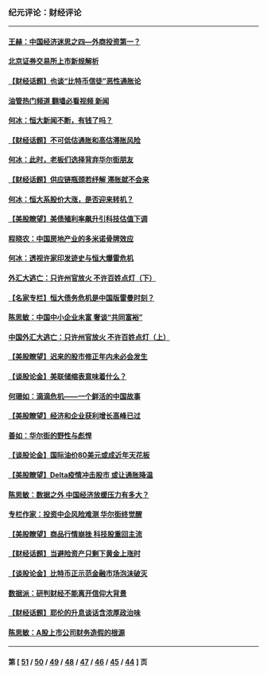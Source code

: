 ### 纪元评论：财经评论
---
#### [王赫：中国经济迷思之四—外商投资第一？](../../pages/nsc1026/n13354150.md?11060330) 
#### [北京证券交易所上市新规解析](../../pages/nsc1026/n13348292.md?11060330) 
#### [【财经话题】也谈“比特币信徒”恶性通胀论](../../pages/nsc1026/n13331972.md?11060330) 
#### [油管热门频道 翻墙必看视频 新闻](ok?11060330)
#### [何冰：恒大新闻不断，有钱了吗？](../../pages/nsc1026/n13325002.md?11060330) 
#### [【财经话题】不可低估通胀和高估滞胀风险](../../pages/nsc1026/n13300505.md?11060330) 
#### [何冰：此时，老板们选择背弃华尔街朋友](../../pages/nsc1026/n13295291.md?11060330) 
#### [【财经话题】供应链瓶颈若纾解 滞胀就不会来](../../pages/nsc1026/n13286759.md?11060330) 
#### [何冰：恒大系股价大涨，是否迎来转机？](../../pages/nsc1026/n13276822.md?11060330) 
#### [【美股瞭望】美债殖利率飙升引科技估值下调](../../pages/nsc1026/n13267775.md?11060330) 
#### [程晓农：中国房地产业的多米诺骨牌效应](../../pages/nsc1026/n13259673.md?11060330) 
#### [何冰：透视许家印发迹史与恒大爆雷危机](../../pages/nsc1026/n13253937.md?11060330) 
#### [外汇大逃亡：只许州官放火 不许百姓点灯（下）](../../pages/nsc1026/n13245748.md?11060330) 
#### [【名家专栏】恒大债务危机是中国版雷曼时刻？](../../pages/nsc1026/n13242613.md?11060330) 
#### [陈思敏：中国中小企业未富 奢谈“共同富裕”](../../pages/nsc1026/n13241213.md?11060330) 
#### [中国外汇大逃亡：只许州官放火 不许百姓点灯（上）](../../pages/nsc1026/n13228773.md?11060330) 
#### [【美股瞭望】迟来的股市修正年内未必会发生](../../pages/nsc1026/n13223100.md?11060330) 
#### [【谈股论金】美联储缩表意味着什么？](../../pages/nsc1026/n13174610.md?11060330) 
#### [何珊如：滴滴危机——一个鲜活的中国故事](../../pages/nsc1026/n13151962.md?11060330) 
#### [【美股瞭望】经济和企业获利增长高峰已过](../../pages/nsc1026/n13134466.md?11060330) 
#### [善如：华尔街的野性与彪悍](../../pages/nsc1026/n13112664.md?11060330) 
#### [【谈股论金】国际油价80美元或成近年天花板](../../pages/nsc1026/n13108524.md?11060330) 
#### [【美股瞭望】Delta疫情冲击股市 或让通胀降温](../../pages/nsc1026/n13100297.md?11060330) 
#### [陈思敏：数据之外 中国经济放缓压力有多大？](../../pages/nsc1026/n13085576.md?11060330) 
#### [专栏作家：投资中企风险难测 华尔街终觉醒](../../pages/nsc1026/n13079366.md?11060330) 
#### [【美股瞭望】商品行情崩挫 科技股重回主流](../../pages/nsc1026/n13029798.md?11060330) 
#### [【财经话题】当避险资产只剩下黄金上涨时](../../pages/nsc1026/n12975626.md?11060330) 
#### [【谈股论金】比特币正示范金融市场泡沫破灭](../../pages/nsc1026/n12961769.md?11060330) 
#### [数据派：研判财经不能离开信仰大背景](../../pages/nsc1026/n12932684.md?11060330) 
#### [【财经话题】耶伦的升息谈话含浓厚政治味](../../pages/nsc1026/n12927299.md?11060330) 
#### [陈思敏：A股上市公司财务造假的根源](../../pages/nsc1026/n11229323.md?11060330) 

---
#### 第 [ [51](./51.md?11060330) / [50](./50.md?11060330) / [49](./49.md?11060330) / [48](./48.md?11060330) / [47](./47.md?11060330) / [46](./46.md?11060330) / [45](./45.md?11060330) / [44](./44.md?11060330) ] 页
